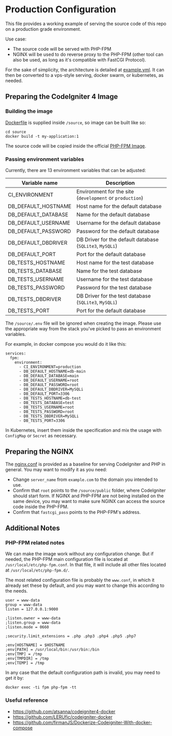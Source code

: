 
# Production Configuration

This file provides a working example of serving the source code of this repo
on a  production grade environment.

Use case:
- The source code will be served with PHP-FPM
- NGINX will be used to do reverse proxy to the PHP-FPM (other tool can also be used, as long as it's compatible with FastCGI Protocol). 

For the sake of simplicity, the architecture is detailed at [example.yml](example.yml).
It can then be converted to a vps-style serving, docker swarm, or kubernetes, as needed.

## Preparing the CodeIgniter 4 Image

### Building the image

[Dockerfile](../../source/Dockerfile) is supplied inside `/source`, so image can be built like so:

```
cd source
docker build -t my-application:1
```

The source code will be copied inside the official [PHP-FPM Image](https://hub.docker.com/_/php).

### Passing environment variables

Currently, there are 13 environment variables that can be adjusted:

| Variable name       | Description                                              |
|---------------------|----------------------------------------------------------| 
| CI_ENVIRONMENT      | Environment for the site (`development` or `production`) |
| DB_DEFAULT_HOSTNAME | Host name for the default database                       |
| DB_DEFAULT_DATABASE | Name for the default database                            |
| DB_DEFAULT_USERNAME | Username for the default database                        |
| DB_DEFAULT_PASSWORD | Password for the default database                        |
| DB_DEFAULT_DBDRIVER | DB Driver for the default database (`SQLite3`, `MySQLi`) |
| DB_DEFAULT_PORT     | Port for the default database                            |
| DB_TESTS_HOSTNAME   | Host name for the test database                          |
| DB_TESTS_DATABASE   | Name for the test database                               |
| DB_TESTS_USERNAME   | Username for the test database                           |
| DB_TESTS_PASSWORD   | Password for the test database                           |
| DB_TESTS_DBDRIVER   | DB Driver for the test database (`SQLite3`, `MySQLi`)    |
| DB_TESTS_PORT       | Port for the default database                            |

The `/source/.env` file will be ignored when creating the image.
Please use the appropriate way from the stack you've picked to pass an environment variables.

For example, in docker compose you would do it like this:

```
services:
  fpm:
    environment:
      - CI_ENVIRONMENT=production
      - DB_DEFAULT_HOSTNAME=db-main
      - DB_DEFAULT_DATABASE=main
      - DB_DEFAULT_USERNAME=root
      - DB_DEFAULT_PASSWORD=root
      - DB_DEFAULT_DBDRIVER=MySQLi
      - DB_DEFAULT_PORT=3306
      - DB_TESTS_HOSTNAME=db-test
      - DB_TESTS_DATABASE=test
      - DB_TESTS_USERNAME=root
      - DB_TESTS_PASSWORD=root
      - DB_TESTS_DBDRIVER=MySQLi
      - DB_TESTS_PORT=3306
```

In Kubernetes, insert them inside the specification and mix the usage with `ConfigMap` or `Secret` as necessary.

## Preparing the NGINX

The [nginx.conf](nginx/nginx.conf) is provided as a baseline for serving CodeIgniter and PHP in general.
You may want to modify it as you need:

- Change `server_name` from `example.com` to the domain you intended to use.
- Confirm that `root` points to the `/source/public` folder, where CodeIgniter should start form.
  If NGINX and PHP-FPM are not being installed on the same device, 
  you may want to make sure NGINX can access the source code inside the PHP-FPM.
- Confirm that `fastcgi_pass` points to the PHP-FPM's address.

## Additional Notes

### PHP-FPM related notes

We can make the image work without any configuration change. 
But if needed, the PHP-FPM main configuration file is located at `/usr/local/etc/php-fpm.conf`.
In that file, it will include all other files located at `/usr/local/etc/php-fpm.d/`.

The most related configuration file is probably the `www.conf`, 
in which it already set these by default, and you may want to change this according to the needs.

```
user = www-data
group = www-data
listen = 127.0.0.1:9000

;listen.owner = www-data
;listen.group = www-data
;listen.mode = 0660

;security.limit_extensions = .php .php3 .php4 .php5 .php7

;env[HOSTNAME] = $HOSTNAME
;env[PATH] = /usr/local/bin:/usr/bin:/bin
;env[TMP] = /tmp
;env[TMPDIR] = /tmp
;env[TEMP] = /tmp
```

In any case that the default configuration path is invalid, 
you may need to get it by:

```
docker exec -ti fpm php-fpm -tt
```

### Useful reference

- https://github.com/atsanna/codeigniter4-docker
- https://github.com/LERUfic/codeigniter-docker
- https://github.com/firmanJS/Dockerize-Codeigniter-With-docker-compose
